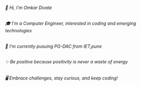 ###### 👋 Hi, I'm Omkar Divate
<h6> 🎓 I'm a Computer Engineer, interested in coding and emerging technologies</h6>
<h6> 🔭 I'm currently pusuing PG-DAC from IET,pune</h6>
<h6> ✨ Be positive because positivity is never a waste of energy</h6>
<h6> 🖥️ Embrace challenges, stay curious, and keep coding!</h6>



<!--
**Omkardivate/Omkardivate** is a ✨ _special_ ✨ repository because its `README.md` (this file) appears on your GitHub profile.

Here are some ideas to get you started:

- 🔭 I’m currently working on ...
- 🌱 I’m currently learning ...
- 👯 I’m looking to collaborate on ...
- 🤔 I’m looking for help with ...
- 💬 Ask me about ...
- 📫 How to reach me: ...
- 😄 Pronouns: ...
- ⚡ Fun fact: ...
-->
